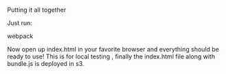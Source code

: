 Putting it all together

Just run:

webpack

Now open up index.html in your favorite browser and everything should be ready to use! This is for local testing , finally the index.html file along with bundle.js is deployed in s3.

